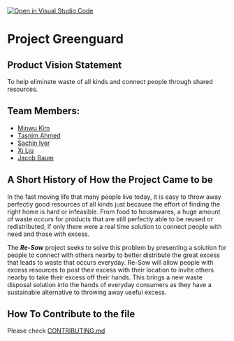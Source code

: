 [![Open in Visual Studio Code](https://classroom.github.com/assets/open-in-vscode-c66648af7eb3fe8bc4f294546bfd86ef473780cde1dea487d3c4ff354943c9ae.svg)](https://classroom.github.com/online_ide?assignment_repo_id=8742764&assignment_repo_type=AssignmentRepo)

# Project Greenguard

## Product Vision Statement
To help eliminate waste of all kinds and connect people through shared resources.

## Team Members:
- [Minwu Kim](https://github.com/minwukim)
- [Tasnim Ahmed](https://github.com/tasnimahmed11)
- [Sachin Iyer](https://github.com/sachiniyer)
- [Xi Liu](https://github.com/xi-liu-cs)
- [Jacob Baum](https://github.com/JacobLBaum)


## A Short History of How the Project Came to be
  In the fast moving life that many people live today, it is easy to throw away perfectly good resources of all kinds just because the effort of finding the right home is hard or infeasible. From food to housewares, a huge amount of waste occurs for products that are still perfectly able to be reused or redistributed, if only there were a real time solution to connect people with need and those with excess.

  The ***Re-Sow*** project seeks to solve this problem by presenting a solution for people to connect with others nearby to better distribute the great excess that leads to waste that occurs everyday. Re-Sow will allow people with excess resources to post their excess with their location to invite others nearby to take their excess off their hands. This brings a new waste disposal solution into the hands of everyday consumers as they have a sustainable alternative to throwing away useful excess.

  ## How To Contribute to the file
Please check [CONTRIBUTING.md](./CONTRIBUTING.md)
